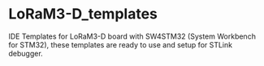 # LoRaM3-D_templates

IDE Templates for LoRaM3-D board with SW4STM32 (System Workbench for STM32), these templates are ready to use and setup for STLink debugger.
